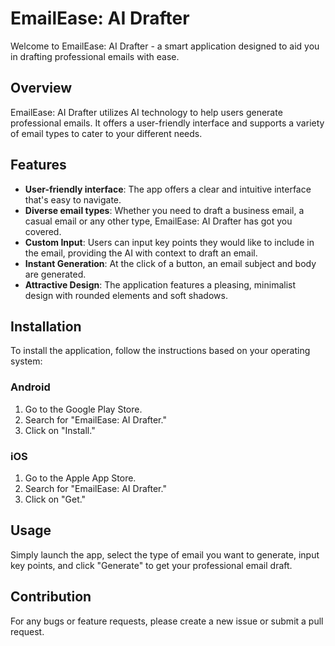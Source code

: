 # EmailEase: AI Drafter

Welcome to EmailEase: AI Drafter - a smart application designed to aid you in drafting professional emails with ease.

## Overview

EmailEase: AI Drafter utilizes AI technology to help users generate professional emails. It offers a user-friendly interface and supports a variety of email types to cater to your different needs. 

## Features

- **User-friendly interface**: The app offers a clear and intuitive interface that's easy to navigate.
- **Diverse email types**: Whether you need to draft a business email, a casual email or any other type, EmailEase: AI Drafter has got you covered.
- **Custom Input**: Users can input key points they would like to include in the email, providing the AI with context to draft an email.
- **Instant Generation**: At the click of a button, an email subject and body are generated.
- **Attractive Design**: The application features a pleasing, minimalist design with rounded elements and soft shadows.

## Installation

To install the application, follow the instructions based on your operating system:

### Android

1. Go to the Google Play Store.
2. Search for "EmailEase: AI Drafter."
3. Click on "Install."

### iOS

1. Go to the Apple App Store.
2. Search for "EmailEase: AI Drafter."
3. Click on "Get."

## Usage

Simply launch the app, select the type of email you want to generate, input key points, and click "Generate" to get your professional email draft.

## Contribution

For any bugs or feature requests, please create a new issue or submit a pull request.
